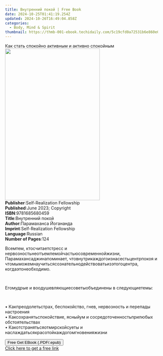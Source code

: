 ```yaml
---
title: Внутренний покой | Free Book
date: 2024-10-25T01:41:19.254Z
updated: 2024-10-26T16:49:04.858Z
categories:
  - Body, Mind & Spirit
thumbnail: https://thmb-001-ebook.techidaily.com/5c19cfd0a72531b6e860e0a321ad42ba269ad9e6e7125d940d4c0f03867696fe.jpg
---
```

<main id="book-container">
  <div class="flex flex-col">
    <div class="book-brief flex-1 py-6 px-4 sm:p-6 md:py-10 md:px-8">
      <!-- brief-->
      <div class="book-brief-main">
        Как стать спокойно активным и активно спокойным
      </div>
    </div>
    <div
      class="book-meta-info flex-1 grid gap-4 col-start-1 col-end-3 row-start-1 sm:mb-6 sm:grid-cols-4 lg:gap-6 lg:col-start-2 lg:row-end-6 lg:row-span-6 lg:mb-0"
    >
      <div
        class="book-meta-info-left place-content-center mt-4 p-4 text-sm leading-6 col-start-2 col-span-2 dark:text-slate-400"
      >
        <img
          class="w-full h-500 object-cover rounded-lg sm:h-255 sm:col-span-2 lg:col-span-full"
          src="https://img-001-ebook.techidaily.com/16e20b06e3b9395668212079b38832c5479acc5caca7298ab1af9f9b519abf6c.jpg"
          alt=""
          width="312"
          height="500"
        />
      </div>
      <div
        class="book-meta-info-right mt-2 col-start-1 row-start-2 col-span-3 self-center"
      >
        <!-- meta data  -->
        <div class="flex flex-col px-4 md:px-8">
          <div class="flex-1">
            <strong>Publisher</strong>:<span class="px-2"
              >Self-Realization Fellowship</span
            >
          </div>
          <div class="flex-1">
            <strong>Published</strong>:<span class="px-2"
              >June 2023; Copyright</span
            >
          </div>
          <div class="flex-1">
            <strong>ISBN</strong>:<span class="px-2">9781685680459</span>
          </div>
          <div class="flex-1">
            <strong>Title</strong>:<span class="px-2">Внутренний покой</span>
          </div>
          <div class="flex-1">
            <strong>Author</strong>:<span class="px-2"
              >Парамаханса Йогананда</span
            >
          </div>
          <div class="flex-1">
            <strong>Imprint</strong>:<span class="px-2"
              >Self-Realization Fellowship</span
            >
          </div>
          <div class="flex-1">
            <strong>Language</strong>:<span class="px-2">Russian</span>
          </div>
          <div class="flex-1">
            <strong>Number of Pages</strong>:<span class="px-2">124</span>
          </div>
        </div>
      </div>
    </div>
    <div class="book-description flex-1 py-6 px-4 sm:p-6 md:py-10 md:px-8">
      <div class="book-description-main">
        <div accordion-content="" id="description">
          <p class="Paragraph SCXW39129645 BCX4">
            <span lang="EN-US" class="TextRun SCXW39129645 BCX4"
              ><span
                class="NormalTextRun SpellingErrorV2Themed SCXW39129645 BCX4"
                >Всем</span
              ><span class="NormalTextRun SCXW39129645 BCX4"></span
              ><span
                class="NormalTextRun SpellingErrorV2Themed SCXW39129645 BCX4"
                >тем</span
              ><span class="NormalTextRun SCXW39129645 BCX4">, </span
              ><span
                class="NormalTextRun SpellingErrorV2Themed SCXW39129645 BCX4"
                >кто</span
              ><span class="NormalTextRun SCXW39129645 BCX4"></span
              ><span
                class="NormalTextRun SpellingErrorV2Themed SCXW39129645 BCX4"
                >считает</span
              ><span class="NormalTextRun SCXW39129645 BCX4"></span
              ><span
                class="NormalTextRun SpellingErrorV2Themed SCXW39129645 BCX4"
                >стресс</span
              ><span class="NormalTextRun SCXW39129645 BCX4"> и </span
              ><span
                class="NormalTextRun SpellingErrorV2Themed SCXW39129645 BCX4"
                >нервозность</span
              ><span class="NormalTextRun SCXW39129645 BCX4"></span
              ><span
                class="NormalTextRun SpellingErrorV2Themed SCXW39129645 BCX4"
                >неотъемлемой</span
              ><span class="NormalTextRun SCXW39129645 BCX4"></span
              ><span
                class="NormalTextRun SpellingErrorV2Themed SCXW39129645 BCX4"
                >частью</span
              ><span class="NormalTextRun SCXW39129645 BCX4"></span
              ><span
                class="NormalTextRun SpellingErrorV2Themed SCXW39129645 BCX4"
                >современной</span
              ><span class="NormalTextRun SCXW39129645 BCX4"></span
              ><span
                class="NormalTextRun SpellingErrorV2Themed SCXW39129645 BCX4"
                >жизни</span
              ><span class="NormalTextRun SCXW39129645 BCX4">, </span
              ><span
                class="NormalTextRun SpellingErrorV2Themed SCXW39129645 BCX4"
                >Парамахансаджи</span
              ><span class="NormalTextRun SCXW39129645 BCX4"></span
              ><span
                class="NormalTextRun SpellingErrorV2Themed SCXW39129645 BCX4"
                >напоминает</span
              ><span class="NormalTextRun SCXW39129645 BCX4">, </span
              ><span
                class="NormalTextRun SpellingErrorV2Themed SCXW39129645 BCX4"
                >что</span
              ><span class="NormalTextRun SCXW39129645 BCX4"></span
              ><span
                class="NormalTextRun SpellingErrorV2Themed SCXW39129645 BCX4"
                >внутри</span
              ><span class="NormalTextRun SCXW39129645 BCX4"></span
              ><span
                class="NormalTextRun SpellingErrorV2Themed SCXW39129645 BCX4"
                >каждого</span
              ><span class="NormalTextRun SCXW39129645 BCX4"></span
              ><span
                class="NormalTextRun SpellingErrorV2Themed SCXW39129645 BCX4"
                >из</span
              ><span class="NormalTextRun SCXW39129645 BCX4"></span
              ><span
                class="NormalTextRun SpellingErrorV2Themed SCXW39129645 BCX4"
                >нас</span
              ><span class="NormalTextRun SCXW39129645 BCX4"></span
              ><span
                class="NormalTextRun SpellingErrorV2Themed SCXW39129645 BCX4"
                >есть</span
              ><span class="NormalTextRun SCXW39129645 BCX4"></span
              ><span
                class="NormalTextRun SpellingErrorV2Themed SCXW39129645 BCX4"
                >центр</span
              ><span class="NormalTextRun SCXW39129645 BCX4"></span
              ><span
                class="NormalTextRun SpellingErrorV2Themed SCXW39129645 BCX4"
                >покоя</span
              ><span class="NormalTextRun SCXW39129645 BCX4"> и </span
              ><span
                class="NormalTextRun SpellingErrorV2Themed SCXW39129645 BCX4"
                >что</span
              ><span class="NormalTextRun SCXW39129645 BCX4"></span
              ><span
                class="NormalTextRun SpellingErrorV2Themed SCXW39129645 BCX4"
                >мы</span
              ><span class="NormalTextRun SCXW39129645 BCX4"></span
              ><span
                class="NormalTextRun SpellingErrorV2Themed SCXW39129645 BCX4"
                >можем</span
              ><span class="NormalTextRun SCXW39129645 BCX4"></span
              ><span
                class="NormalTextRun SpellingErrorV2Themed SCXW39129645 BCX4"
                >научиться</span
              ><span class="NormalTextRun SCXW39129645 BCX4"></span
              ><span
                class="NormalTextRun SpellingErrorV2Themed SCXW39129645 BCX4"
                >сознательно</span
              ><span class="NormalTextRun SCXW39129645 BCX4"></span
              ><span
                class="NormalTextRun SpellingErrorV2Themed SCXW39129645 BCX4"
                >действовать</span
              ><span class="NormalTextRun SCXW39129645 BCX4"></span
              ><span
                class="NormalTextRun SpellingErrorV2Themed SCXW39129645 BCX4"
                >из</span
              ><span class="NormalTextRun SCXW39129645 BCX4"></span
              ><span
                class="NormalTextRun SpellingErrorV2Themed SCXW39129645 BCX4"
                >этого</span
              ><span class="NormalTextRun SCXW39129645 BCX4"></span
              ><span
                class="NormalTextRun SpellingErrorV2Themed SCXW39129645 BCX4"
                >центра</span
              ><span class="NormalTextRun SCXW39129645 BCX4">, </span
              ><span
                class="NormalTextRun SpellingErrorV2Themed SCXW39129645 BCX4"
                >когда</span
              ><span class="NormalTextRun SCXW39129645 BCX4"></span
              ><span
                class="NormalTextRun SpellingErrorV2Themed SCXW39129645 BCX4"
                >это</span
              ><span class="NormalTextRun SCXW39129645 BCX4"></span
              ><span
                class="NormalTextRun SpellingErrorV2Themed SCXW39129645 BCX4"
                >необходимо</span
              ><span class="NormalTextRun SCXW39129645 BCX4">.</span></span
            ><span class="EOP SCXW39129645 BCX4">&nbsp;</span>
          </p>
          <p class="Paragraph SCXW39129645 BCX4">
            <span lang="EN-US" class="TextRun SCXW39129645 BCX4"
              ><span class="NormalTextRun SCXW39129645 BCX4"></span></span
            ><span class="EOP SCXW39129645 BCX4">&nbsp;</span>
          </p>
          <p class="Paragraph SCXW39129645 BCX4">
            <span lang="EN-US" class="TextRun SCXW39129645 BCX4"
              ><span
                class="NormalTextRun SpellingErrorV2Themed SCXW39129645 BCX4"
                >Его</span
              ><span class="NormalTextRun SCXW39129645 BCX4"></span
              ><span
                class="NormalTextRun SpellingErrorV2Themed SCXW39129645 BCX4"
                >мудрые</span
              ><span class="NormalTextRun SCXW39129645 BCX4"> и </span
              ><span
                class="NormalTextRun SpellingErrorV2Themed SCXW39129645 BCX4"
                >воодушевляющие</span
              ><span class="NormalTextRun SCXW39129645 BCX4"></span
              ><span
                class="NormalTextRun SpellingErrorV2Themed SCXW39129645 BCX4"
                >советы</span
              ><span class="NormalTextRun SCXW39129645 BCX4"></span
              ><span
                class="NormalTextRun SpellingErrorV2Themed SCXW39129645 BCX4"
                >объединены</span
              ><span class="NormalTextRun SCXW39129645 BCX4"> в </span
              ><span
                class="NormalTextRun SpellingErrorV2Themed SCXW39129645 BCX4"
                >следующие</span
              ><span class="NormalTextRun SCXW39129645 BCX4"></span
              ><span
                class="NormalTextRun SpellingErrorV2Themed SCXW39129645 BCX4"
                >темы</span
              ><span class="NormalTextRun SCXW39129645 BCX4">:</span></span
            ><span class="EOP SCXW39129645 BCX4">&nbsp;</span>
          </p>
          <p class="Paragraph SCXW39129645 BCX4">
            <span lang="EN-US" class="TextRun SCXW39129645 BCX4"
              ><span class="NormalTextRun SCXW39129645 BCX4"></span></span
            ><span class="EOP SCXW39129645 BCX4">&nbsp;</span>
          </p>
          <p class="Paragraph SCXW39129645 BCX4">
            <span lang="EN-US" class="TextRun SCXW39129645 BCX4"
              ><span class="NormalTextRun SCXW39129645 BCX4">• </span
              ><span
                class="NormalTextRun SpellingErrorV2Themed SCXW39129645 BCX4"
                >Как</span
              ><span class="NormalTextRun SCXW39129645 BCX4"></span
              ><span
                class="NormalTextRun SpellingErrorV2Themed SCXW39129645 BCX4"
                >преодолеть</span
              ><span class="NormalTextRun SCXW39129645 BCX4"></span
              ><span
                class="NormalTextRun SpellingErrorV2Themed SCXW39129645 BCX4"
                >страх</span
              ><span class="NormalTextRun SCXW39129645 BCX4">, </span
              ><span
                class="NormalTextRun SpellingErrorV2Themed SCXW39129645 BCX4"
                >беспокойство</span
              ><span class="NormalTextRun SCXW39129645 BCX4">, </span
              ><span
                class="NormalTextRun SpellingErrorV2Themed SCXW39129645 BCX4"
                >гнев</span
              ><span class="NormalTextRun SCXW39129645 BCX4">, </span
              ><span
                class="NormalTextRun SpellingErrorV2Themed SCXW39129645 BCX4"
                >нервозность</span
              ><span class="NormalTextRun SCXW39129645 BCX4"> и </span
              ><span
                class="NormalTextRun SpellingErrorV2Themed SCXW39129645 BCX4"
                >перепады</span
              ><span class="NormalTextRun SCXW39129645 BCX4">
                настроения</span
              ></span
            ><span class="LineBreakBlob BlobObject DragDrop SCXW39129645 BCX4"
              ><span class="SCXW39129645 BCX4">&nbsp;</span
              ><br class="SCXW39129645 BCX4" /></span
            ><span lang="EN-US" class="TextRun SCXW39129645 BCX4"
              ><span class="NormalTextRun SCXW39129645 BCX4">• </span
              ><span
                class="NormalTextRun SpellingErrorV2Themed SCXW39129645 BCX4"
                >Как</span
              ><span class="NormalTextRun SCXW39129645 BCX4"></span
              ><span
                class="NormalTextRun SpellingErrorV2Themed SCXW39129645 BCX4"
                >сохранять</span
              ><span class="NormalTextRun SCXW39129645 BCX4"></span
              ><span
                class="NormalTextRun SpellingErrorV2Themed SCXW39129645 BCX4"
                >спокойствие</span
              ><span class="NormalTextRun SCXW39129645 BCX4">, </span
              ><span
                class="NormalTextRun SpellingErrorV2Themed SCXW39129645 BCX4"
                >ясный</span
              ><span class="NormalTextRun SCXW39129645 BCX4"></span
              ><span
                class="NormalTextRun SpellingErrorV2Themed SCXW39129645 BCX4"
                >ум</span
              ><span class="NormalTextRun SCXW39129645 BCX4"> и </span
              ><span
                class="NormalTextRun SpellingErrorV2Themed SCXW39129645 BCX4"
                >сосредоточенность</span
              ><span class="NormalTextRun SCXW39129645 BCX4"></span
              ><span
                class="NormalTextRun SpellingErrorV2Themed SCXW39129645 BCX4"
                >при</span
              ><span class="NormalTextRun SCXW39129645 BCX4"></span
              ><span
                class="NormalTextRun SpellingErrorV2Themed SCXW39129645 BCX4"
                >любых</span
              ><span class="NormalTextRun SCXW39129645 BCX4">
                обстоятельствах</span
              ></span
            ><span class="LineBreakBlob BlobObject DragDrop SCXW39129645 BCX4"
              ><span class="SCXW39129645 BCX4">&nbsp;</span
              ><br class="SCXW39129645 BCX4" /></span
            ><span lang="EN-US" class="TextRun SCXW39129645 BCX4"
              ><span class="NormalTextRun SCXW39129645 BCX4">• </span
              ><span
                class="NormalTextRun SpellingErrorV2Themed SCXW39129645 BCX4"
                >Как</span
              ><span class="NormalTextRun SCXW39129645 BCX4"></span
              ><span
                class="NormalTextRun SpellingErrorV2Themed SCXW39129645 BCX4"
                >отстраняться</span
              ><span class="NormalTextRun SCXW39129645 BCX4"></span
              ><span
                class="NormalTextRun SpellingErrorV2Themed SCXW39129645 BCX4"
                >от</span
              ><span class="NormalTextRun SCXW39129645 BCX4"></span
              ><span
                class="NormalTextRun SpellingErrorV2Themed SCXW39129645 BCX4"
                >мирской</span
              ><span class="NormalTextRun SCXW39129645 BCX4"></span
              ><span
                class="NormalTextRun SpellingErrorV2Themed SCXW39129645 BCX4"
                >суеты</span
              ><span class="NormalTextRun SCXW39129645 BCX4"> и </span
              ><span
                class="NormalTextRun SpellingErrorV2Themed SCXW39129645 BCX4"
                >наслаждаться</span
              ><span class="NormalTextRun SCXW39129645 BCX4"></span
              ><span
                class="NormalTextRun SpellingErrorV2Themed SCXW39129645 BCX4"
                >красотой</span
              ><span class="NormalTextRun SCXW39129645 BCX4"></span
              ><span
                class="NormalTextRun SpellingErrorV2Themed SCXW39129645 BCX4"
                >каждого</span
              ><span class="NormalTextRun SCXW39129645 BCX4"></span
              ><span
                class="NormalTextRun SpellingErrorV2Themed SCXW39129645 BCX4"
                >мгновения</span
              ><span class="NormalTextRun SCXW39129645 BCX4"></span
              ><span
                class="NormalTextRun SpellingErrorV2Themed SCXW39129645 BCX4"
                >жизни</span
              ></span
            ><span class="EOP SCXW39129645 BCX4">&nbsp;</span>
          </p>
        </div>
      </div>
    </div>
    <div class="book-excerpts flex-1 py-6 px-4 sm:p-6 md:py-10 md:px-8"></div>
    <div
      class="book-about-author flex-1 py-6 px-4 sm:p-6 md:py-10 md:px-8"
    ></div>
    <div class="book-free-get flex-1 py-6 px-4 sm:p-6 md:py-10 md:px-8">
      <button
        id="btn-free-get"
        class="bg-blue-500 hover:bg-blue-700 text-white font-bold py-2 px-4 rounded"
      >
        Free Get EBook (.PDF/.epub)
      </button>
      <div id="countdown-display" class="px-2 text-lg mt-2"></div>
      <a
        id="free-link"
        class="hidden bg-blue-500 hover:bg-blue-700 text-white font-bold py-2 px-4 rounded"
        href="https://www.ebooks.com/en-us/book/210877437/ebook/unknown/"
        target="_blank"
        >Click here to get a free link</a
      >
    </div>
    <script>
      let countdownTime = 0;
      let countdownInterval = null;
      document
        .getElementById('btn-free-get')
        .addEventListener('click', startCountdown);
      function startCountdown() {
        countdownTime = new Date().getTime() + 60000 * 3;
        countdownInterval = setInterval(updateCountdown, 1000);
        document.getElementById('btn-free-get').disabled = true;
        document
          .getElementById('btn-free-get')
          .classList.add('bg-gray-500', 'cursor-not-allowed');
      }
      function updateCountdown() {
        let currentTime = new Date().getTime();
        let timeLeft = countdownTime - currentTime;
        let secondsLeft = Math.floor(timeLeft / 1000);
        document.getElementById('countdown-display').innerHTML =
          `Remaining time: ${secondsLeft} seconds.`;
        if (secondsLeft <= 0) {
          clearInterval(countdownInterval);
          document.getElementById('btn-free-get').classList.add('hidden');
          document.getElementById('free-link').classList.remove('hidden');
          document.getElementById('countdown-display').innerHTML = '';
        }
      }
    </script>
  </div>
</main>

<ins class="adsbygoogle"
      style="display:block"
      data-ad-client="ca-pub-7571918770474297"
      data-ad-slot="8358498916"
      data-ad-format="auto"
      data-full-width-responsive="true"></ins>
    